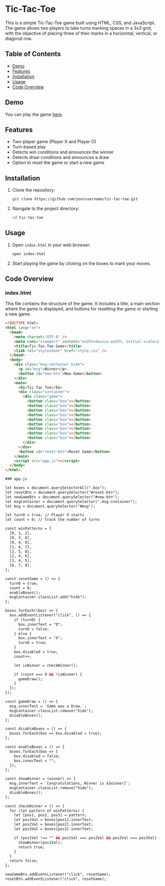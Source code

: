# Tic-Tac-Toe

This is a simple Tic-Tac-Toe game built using HTML, CSS, and JavaScript. The game allows two players to take turns marking spaces in a 3x3 grid, with the objective of placing three of their marks in a horizontal, vertical, or diagonal row.

## Table of Contents

- [Demo](#demo)
- [Features](#features)
- [Installation](#installation)
- [Usage](#usage)
- [Code Overview](#code-overview)


## Demo

You can play the game [here](https://keshavmundhe477.github.io/Tic-Tac-Toe/).

## Features

- Two-player game (Player X and Player O)
- Turn-based play
- Detects win conditions and announces the winner
- Detects draw conditions and announces a draw
- Option to reset the game or start a new game

## Installation

1. Clone the repository:
    ```sh
    git clone https://github.com/yourusername/tic-tac-toe.git
    ```
2. Navigate to the project directory:
    ```sh
    cd tic-tac-toe
    ```

## Usage

1. Open `index.html` in your web browser:
    ```sh
    open index.html
    ```

2. Start playing the game by clicking on the boxes to mark your moves.

## Code Overview

### index.html

This file contains the structure of the game. It includes a title, a main section where the game is displayed, and buttons for resetting the game or starting a new game.

```html
<!DOCTYPE html>
<html lang="en">
  <head>
    <meta charset="UTF-8" />
    <meta name="viewport" content="width=device-width, initial-scale=1.0" />
    <title>Tic-Tac-Toe Game</title>
    <link rel="stylesheet" href="style.css" />
  </head>
  <body>
    <div class="msg-container hide">
      <p id="msg">Winner</p>
      <button id="new-btn">New Game</button>
    </div>
    <main>
      <h1>Tic Tac Toe</h1>
      <div class="container">
        <div class="game">
          <button class="box"></button>
          <button class="box"></button>
          <button class="box"></button>
          <button class="box"></button>
          <button class="box"></button>
          <button class="box"></button>
          <button class="box"></button>
          <button class="box"></button>
          <button class="box"></button>
        </div>
      </div>
      <button id="reset-btn">Reset Game</button>
    </main>
    <script src="app.js"></script>
  </body>
</html>

### app.js

let boxes = document.querySelectorAll(".box");
let resetBtn = document.querySelector("#reset-btn");
let newGameBtn = document.querySelector("#new-btn");
let msgContainer = document.querySelector(".msg-container");
let msg = document.querySelector("#msg");

let turnO = true; // Player O starts
let count = 0; // Track the number of turns

const winPatterns = [
  [0, 1, 2],
  [0, 3, 6],
  [0, 4, 8],
  [1, 4, 7],
  [2, 5, 8],
  [2, 4, 6],
  [3, 4, 5],
  [6, 7, 8],
];

const resetGame = () => {
  turnO = true;
  count = 0;
  enableBoxes();
  msgContainer.classList.add("hide");
};

boxes.forEach((box) => {
  box.addEventListener("click", () => {
    if (turnO) {
      box.innerText = "O";
      turnO = false;
    } else {
      box.innerText = "X";
      turnO = true;
    }
    box.disabled = true;
    count++;

    let isWinner = checkWinner();

    if (count === 9 && !isWinner) {
      gameDraw();
    }
  });
});

const gameDraw = () => {
  msg.innerText = `Game was a Draw.`;
  msgContainer.classList.remove("hide");
  disableBoxes();
};

const disableBoxes = () => {
  boxes.forEach(box => box.disabled = true);
};

const enableBoxes = () => {
  boxes.forEach(box => {
    box.disabled = false;
    box.innerText = "";
  });
};

const showWinner = (winner) => {
  msg.innerText = `Congratulations, Winner is ${winner}`;
  msgContainer.classList.remove("hide");
  disableBoxes();
};

const checkWinner = () => {
  for (let pattern of winPatterns) {
    let [pos1, pos2, pos3] = pattern;
    let pos1Val = boxes[pos1].innerText;
    let pos2Val = boxes[pos2].innerText;
    let pos3Val = boxes[pos3].innerText;

    if (pos1Val !== "" && pos1Val === pos2Val && pos2Val === pos3Val) {
      showWinner(pos1Val);
      return true;
    }
  }
  return false;
};

newGameBtn.addEventListener("click", resetGame);
resetBtn.addEventListener("click", resetGame);
